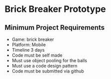# Brick Breaker Prototype
## Minimum Project Requirements
- Game: brick breaker
- Platform: Mobile
- Timeline 3 days
- Code must be self made
- Must use object pooling for the balls
- Must use a code design pattern
- Code must be submitted via github

